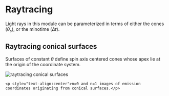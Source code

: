 # Raytracing

Light rays in this module can be parameterized in terms of either the cones ($\theta_s$), or the minotime ($\Delta\tau$).

## Raytracing conical surfaces 
Surfaces of constant $\theta$ define spin axis centered cones whose apex lie at the origin of the coordinate system.

![raytracing conical surfaces](examples/emission_coordinates.gif)
```@raw html
<p style="text-align:center">n=0 and n=1 images of emission coordinates originating from conical surfaces.</p>
```